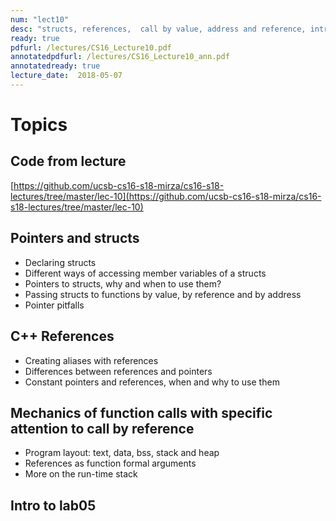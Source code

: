 ```yaml
---
num: "lect10"
desc: "structs, references,  call by value, address and reference, intro to lab05"
ready: true
pdfurl: /lectures/CS16_Lecture10.pdf
annotatedpdfurl: /lectures/CS16_Lecture10_ann.pdf
annotatedready: true
lecture_date:  2018-05-07
---
```


# Topics

## Code from lecture
[https://github.com/ucsb-cs16-s18-mirza/cs16-s18-lectures/tree/master/lec-10](https://github.com/ucsb-cs16-s18-mirza/cs16-s18-lectures/tree/master/lec-10)

## Pointers and structs
* Declaring structs
* Different ways of accessing member variables of a structs
* Pointers to structs, why and when to use them?
* Passing structs to functions by value, by reference and by address
* Pointer pitfalls


## C++ References
* Creating aliases with references
* Differences between references and pointers
* Constant pointers and references, when and why to use them


## Mechanics of function calls with specific attention to call by reference
* Program layout: text, data, bss, stack and heap
* References as function formal arguments
* More on the run-time stack


## Intro to lab05